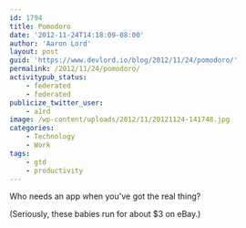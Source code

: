 ```yaml
---
id: 1794
title: Pomodoro
date: '2012-11-24T14:18:09-08:00'
author: 'Aaron Lord'
layout: post
guid: 'https://www.devlord.io/blog/2012/11/24/pomodoro/'
permalink: /2012/11/24/pomodoro/
activitypub_status:
    - federated
    - federated
publicize_twitter_user:
    - a1rd
image: /wp-content/uploads/2012/11/20121124-141748.jpg
categories:
    - Technology
    - Work
tags:
    - gtd
    - productivity
---
```


Who needs an app when you've got the real thing?

(Seriously, these babies run for about $3 on eBay.)